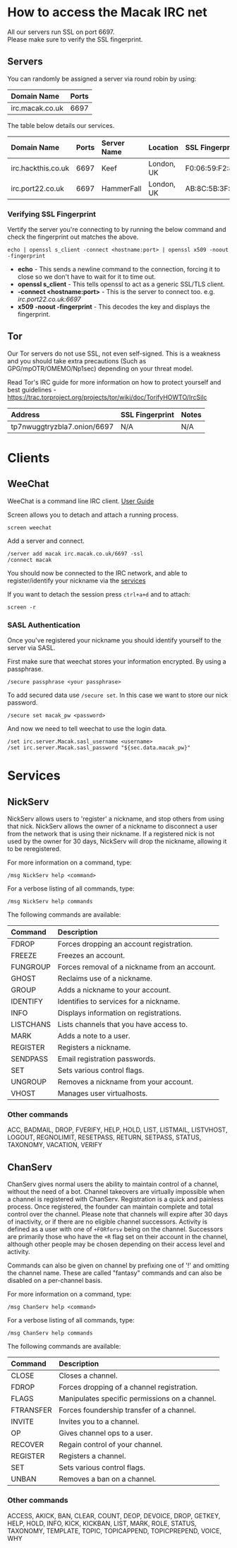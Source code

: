 # How to access the Macak IRC net

All our servers run SSL on port 6697.  
Please make sure to verify the SSL fingerprint.

## Servers 

You can randomly be assigned a server via round robin by using: 

| Domain Name | Ports |
|:--|:--|
| irc.macak.co.uk | 6697 |

The table below details our services.

| Domain Name | Ports | Server Name | Location | SSL Fingerprint |
|:--|:--|:--|:--|:--|
| irc.hackthis.co.uk | 6697 | Keef | London, UK | F0:06:59:F2:84:9E:89:DA:F2:78:18:2A:25:32:0A:EB:C5:B2:97:16 |
| irc.port22.co.uk   | 6697 | HammerFall | London, UK | AB:8C:5B:3F:11:5A:0F:52:E4:14:47:E5:56:EB:19:5B:CE:59:53:7E |

### Verifying SSL Fingerprint

Vertify the server you're connecting to by running the below command and check the fingerprint out matches the above.

	echo | openssl s_client -connect <hostname:port> | openssl x509 -noout -fingerprint

- **echo** - This sends a newline command to the connection, forcing it to close so we don't have to wait for it to time out.
- **openssl s_client** - This tells openssl to act as a generic SSL/TLS client.
- **-connect \<hostname:port\>** - This is the server to connect too. e.g. *irc.port22.co.uk:6697*
- **x509 -noout -fingerprint** - This decodes the key and displays the fingerprint.

## Tor

Our Tor servers do not use SSL, not even self-signed. This is a weakness and you should take extra precautions (Such as GPG/mpOTR/OMEMO/Np1sec) depending on your threat model.

Read Tor's IRC guide for more information on how to protect yourself and best guidelines - <https://trac.torproject.org/projects/tor/wiki/doc/TorifyHOWTO/IrcSilc>

| Address | SSL Fingerprint | Notes |
|:--|:--|:--|
| tp7nwuggtryzbla7.onion/6697 | N/A | N/A |

# Clients

## WeeChat

WeeChat is a command line IRC client. [User Guide](https://weechat.org/files/doc/stable/weechat_user.en.html)

Screen allows you to detach and attach a running process.

	screen weechat

Add a server and connect.

	/server add macak irc.macak.co.uk/6697 -ssl
	/connect macak

You should now be connected to the IRC network, and able to register/identify your nickname via the [services](#NickServ)

If you want to detach the session press ```ctrl+a+d``` and to attach: 

	screen -r 

### SASL Authentication

Once you've registered your nickname you should identify yourself to the server via SASL.

First make sure that weechat stores your information encrypted. By using a passphrase.

	/secure passphrase <your passphrase>

To add secured data use ```/secure set```. In this case we want to store our nick password.

	/secure set macak_pw <password>

And now we need to tell weechat to use the login data.

	/set irc.server.Macak.sasl_username <username>
	/set irc.server.Macak.sasl_password "${sec.data.macak_pw}"


# Services 

## NickServ

NickServ allows users to 'register' a nickname, and stop others from using that nick. NickServ allows the owner of a nickname to disconnect a user from the network that is using their nickname.
If a registered nick is not used by the owner for 30 days, NickServ will drop the nickname, allowing it to be reregistered.
 
For more information on a command, type:

	/msg NickServ help <command>

For a verbose listing of all commands, type:
	
	/msg NickServ help commands
 
The following commands are available:

| Command 		  | Description 								   |
|:---------------|:-----------------------------------------------|
|FDROP           | Forces dropping an account registration.|
|FREEZE          | Freezes an account.|
|FUNGROUP        | Forces removal of a nickname from an account.|
|GHOST           | Reclaims use of a nickname.|
|GROUP           | Adds a nickname to your account.|
|IDENTIFY        | Identifies to services for a nickname.|
|INFO            | Displays information on registrations.|
|LISTCHANS       | Lists channels that you have access to.|
|MARK            | Adds a note to a user.|
|REGISTER        | Registers a nickname.|
|SENDPASS        | Email registration passwords.|
|SET             | Sets various control flags.|
|UNGROUP         | Removes a nickname from your account.|
|VHOST           | Manages user virtualhosts.|
 
### Other commands

ACC, BADMAIL, DROP, FVERIFY, HELP, HOLD, 
LIST, LISTMAIL, LISTVHOST, LOGOUT, REGNOLIMIT, 
RESETPASS, RETURN, SETPASS, STATUS, TAXONOMY, 
VACATION, VERIFY

## ChanServ 

ChanServ gives normal users the ability to maintain control of a channel, without the need of a bot. Channel takeovers are virtually impossible when a channel is registered with ChanServ.
Registration is a quick and painless process. Once registered, the founder can maintain complete and total control over the channel. 
Please note that channels will expire after 30 days of inactivity, or if there are no eligible channel successors.
Activity is defined as a user with one of ```+FORforsv``` being on the channel.
Successors are primarily those who have the ```+R``` flag set on their account in the channel, although other people may be chosen depending on their access level and activity.
 
Commands can also be given on channel by prefixing one of '!' and omitting the channel name. These are called "fantasy" commands and can also be disabled on a per-channel basis.

For more information on a command, type:

	/msg ChanServ help <command>

For a verbose listing of all commands, type:
	
	/msg ChanServ help commands

The following commands are available:

| Command 		  | Description 								   |
|:----------------|:-----------------------------------------------|
| CLOSE           | Closes a channel. |
| FDROP           | Forces dropping of a channel registration. |
| FLAGS           | Manipulates specific permissions on a channel. |
| FTRANSFER       | Forces foundership transfer of a channel. |
| INVITE          | Invites you to a channel. |
| OP              | Gives channel ops to a user. |
| RECOVER         | Regain control of your channel. |
| REGISTER        | Registers a channel. |
| SET             | Sets various control flags. |
| UNBAN           | Removes a ban on a channel. |

### Other commands

ACCESS, AKICK, BAN, CLEAR, COUNT, DEOP, 
DEVOICE, DROP, GETKEY, HELP, HOLD, INFO, 
KICK, KICKBAN, LIST, MARK, ROLE, STATUS, 
TAXONOMY, TEMPLATE, TOPIC, TOPICAPPEND, 
TOPICPREPEND, VOICE, WHY
